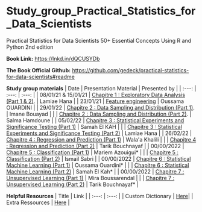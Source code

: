 # Study_group_Practical_Statistics_for_Data_Scientists
Practical Statistics for Data Scientists 50+ Essential Concepts Using R and Python 2nd edition


**Book Link:** https://lnkd.in/dQCUSYDb

**The Book Official Github:** https://github.com/gedeck/practical-statistics-for-data-scientists#readme


**Study group materials**
| Date | Presentation Material | Presented by |
| :---: | :---: | :---: | 
| 08/01/21 & 15/01/21 | [Chapitre 1 : Exploratory Data Analysis (Part 1 & 2)](https://github.com/lamiaehana/study_group_Practical_Statistics_for_Data_Scientists/blob/main/Chapter%201%20Exploratory%20Data%20Analysis.pdf). | Lamiae Hana |
| 23/01/21 | [Feature engineering](https://github.com/lamiaehana/study_group_Practical_Statistics_for_Data_Scientists/blob/main/Feature%20Engineering/Feature%20engineering.pdf) | Oussama OUARDINI |
| 29/01/22 | [Chapitre 2 : Data Sampling and Distribution (Part 1)](https://github.com/lamiaehana/study_group_Practical_Statistics_for_Data_Scientists/blob/main/Chapter%202-part%201%20Data%20sampling%20and%20distribution.pdf). | Imane Bouayad |
|  | [Chapitre 2 : Data Sampling and Distribution (Part 2)](https://github.com/lamiaehana/study_group_Practical_Statistics_for_Data_Scientists/blob/main/Chapter%202-part%202%20Data%20sampling%20and%20distribution.pdf). | Salma Hamdoune |
| 05/02/22 | [Chapitre 3 : Statistical Experiments and Significance Testing (Part 1)](https://github.com/lamiaehana/study_group_Practical_Statistics_for_Data_Scientists/blob/main/Chapitre%203%20-%20part%201%20Statistical%20Experiments%20and%20Significance%20Testing_Part%201.pdf) | Samah El KAH |
|  | [Chapitre 3 : Statistical Experiments and Significance Testing (Part 2)](https://github.com/lamiaehana/study_group_Practical_Statistics_for_Data_Scientists/blob/main/Chapter%203-%20part%202%20Statistical%20Experiments%20and%20Significance%20Testing.pdf) | Lamiae Hana |
| 26/02/22 | [Chapitre 4 : Regression and Prediction (Part 1)](https://github.com/lamiaehana/study_group_Practical_Statistics_for_Data_Scientists/blob/main/Chapter%20%204%20-%20Regression%20and%20Prediction%20(Part%201).pdf) | Wala'a Khalili |
|  | [Chapitre 4 : Regression and Prediction (Part 2)](https://github.com/lamiaehana/study_group_Practical_Statistics_for_Data_Scientists/blob/main/Regression%20And%20Prediction%20Part%202.pptx) | Tarik Bouchnayaf |
| 00/00/2022 | [Chapitre 5 : Classification (Part 1)](XXX) | Mariem Azouigui* |
|  | [Chapitre 5 : Classification (Part 2)](https://github.com/lamiaehana/study_group_Practical_Statistics_for_Data_Scientists/blob/main/Chapter%205-part%202%20Classification.pdf) | Ismail Sabri |
| 00/00/2022  | [Chapitre 6 : Statistical Machine Learning (Part 1)](XXX) | Oussama Ouardini* |
|   | [Chapitre 6 : Statistical Machine Learning (Part 2)](XXX) | Samah El Kah* |
| 00/00/2022  | [Chapitre 7 : Unsupervised Learning (Part 1)](https://github.com/lamiaehana/study_group_Practical_Statistics_for_Data_Scientists/blob/main/Chapter%207-part%201%20UnsupervisedLearning.pdf) | Mira Boussarendal |
|  | [Chapitre 7 : Unsupervised Learning (Part 2)](XXX) | Tarik Bouchnayaf* |









**Helpful Resources**
| Title | Link |
| :---: | :---: |
| Custom Dictionary | [Here](https://airtable.com/shrvxgE0Ot1Szb22U)|
| Extra Ressources | [Here](https://airtable.com/shrHRTcPHyTRLEVew) |


